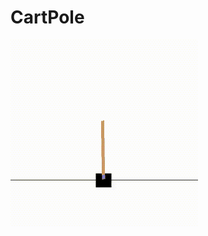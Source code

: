 # CartPole

<img src="https://github.com/Datasaan/CartPole/blob/master/openaigym.video.2.4634.video000001.gif" width="300" height="300" />
